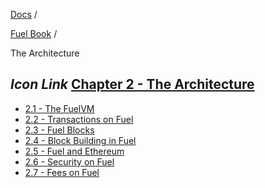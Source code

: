 [Docs](https://docs.fuel.network/) /

[Fuel Book](https://docs.fuel.network/docs/fuel-book/) /

The Architecture

## _Icon Link_ [Chapter 2 - The Architecture](https://docs.fuel.network/docs/fuel-book/the-architecture/\#chapter-2---the-architecture)

- [2.1 - The FuelVM](https://docs.fuel.network/docs/fuel-book/the-architecture/the-fuelvm/)
- [2.2 - Transactions on Fuel](https://docs.fuel.network/docs/fuel-book/the-architecture/transactions-on-fuel/)
- [2.3 - Fuel Blocks](https://docs.fuel.network/docs/fuel-book/the-architecture/fuel-blocks/)
- [2.4 - Block Building in Fuel](https://docs.fuel.network/docs/fuel-book/the-architecture/block-building-in-fuel/)
- [2.5 - Fuel and Ethereum](https://docs.fuel.network/docs/fuel-book/the-architecture/fuel-and-ethereum/)
- [2.6 - Security on Fuel](https://docs.fuel.network/docs/fuel-book/the-architecture/security-on-fuel/)
- [2.7 - Fees on Fuel](https://docs.fuel.network/docs/fuel-book/the-architecture/fees-on-fuel/)